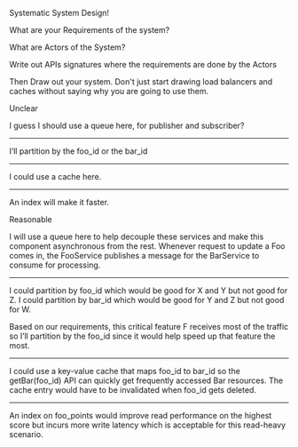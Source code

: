 Systematic System Design!


What are your Requirements of the system?

What are Actors of the System?

Write out APIs signatures where the requirements are done by the Actors

Then Draw out your system. Don't just start drawing load balancers and caches without saying why you are going to use them. 


Unclear

I guess I should use a queue here, for publisher and subscriber?

---

I’ll partition by the foo_id or the bar_id

---

I could use a cache here.

---

An index will make it faster.

Reasonable

I will use a queue here to help decouple these services and make this component asynchronous from the rest. Whenever request to update a Foo comes in, the FooService publishes a message for the BarService to consume for processing.

---

I could partition by foo_id which would be good for X and Y but not good for Z. I could partition by bar_id which would be good for Y and Z but not good for W. 

Based on our requirements, this critical feature F receives most of the traffic so I’ll partition by the foo_id since it would help speed up that feature the most.

---

I could use a key-value cache that maps foo_id to bar_id so the getBar(foo_id) API can quickly get frequently accessed Bar resources. The cache entry would have to be invalidated when foo_id gets deleted.

---

An index on foo_points would improve read performance on the highest score but incurs more write latency which is acceptable for this read-heavy scenario.
